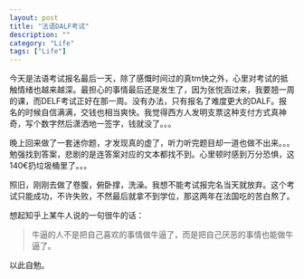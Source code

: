```yaml
---
layout: post
title: "法语DALF考试"
description: ""
category: "Life"
tags: ["Life"]
---
```


今天是法语考试报名最后一天，除了感慨时间过的真tm快之外，心里对考试的抵触情绪也越来越深。最担心的事情最后还是发生了，因为张悦涵过来，我要翘一周的课，而DELF考试正好在那一周。没有办法，只有报名了难度更大的DALF。报名的时候自信满满，交钱也相当爽快。我觉得西方人发明支票这种支付方式真神奇，写个数字然后潇洒地一签字，钱就没了。。。

晚上回来做了一套迷你题，才发现真的虚了，听力听完题目却一道也做不出来。。。勉强找到答案，悲剧的是连答案对应的文本都找不到。心里顿时感到万分恐惧，这140€扔垃圾桶里了。。。

照旧，刚刚去做了卷腹，俯卧撑，洗澡。我想不能考试报完名当天就放弃。这个考试只能成功，不许失败，不然最后就拿不到学位，那这两年在法国吃的苦白熬了。

想起知乎上某牛人说的一句很牛的话：

> 牛逼的人不是把自己喜欢的事情做牛逼了，而是把自己厌恶的事情也能做牛逼了。

以此自勉。
